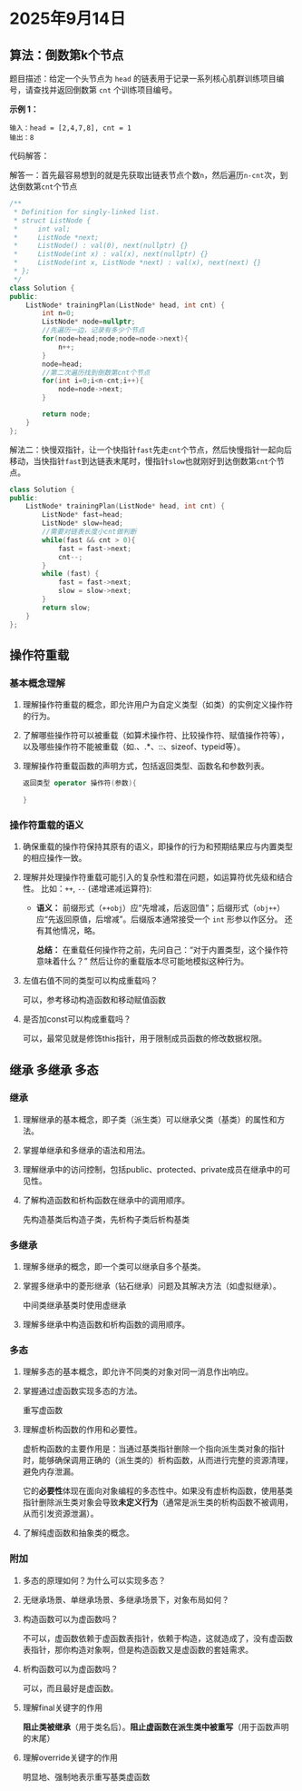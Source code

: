 # 2025年9月14日

## 算法：倒数第k个节点

题目描述：给定一个头节点为 `head` 的链表用于记录一系列核心肌群训练项目编号，请查找并返回倒数第 `cnt` 个训练项目编号。

**示例 1：**

```
输入：head = [2,4,7,8], cnt = 1
输出：8
```

代码解答：

解答一：首先最容易想到的就是先获取出链表节点个数`n`，然后遍历`n-cnt`次，到达倒数第`cnt`个节点

```C++
/**
 * Definition for singly-linked list.
 * struct ListNode {
 *     int val;
 *     ListNode *next;
 *     ListNode() : val(0), next(nullptr) {}
 *     ListNode(int x) : val(x), next(nullptr) {}
 *     ListNode(int x, ListNode *next) : val(x), next(next) {}
 * };
 */
class Solution {
public:
    ListNode* trainingPlan(ListNode* head, int cnt) {
        int n=0;
        ListNode* node=nullptr;
        //先遍历一边，记录有多少个节点
        for(node=head;node;node=node->next){
            n++;
        }
        node=head;
        //第二次遍历找到倒数第cnt个节点
        for(int i=0;i<n-cnt;i++){
            node=node->next;
        }

        return node;
    }
};
```

解法二：快慢双指针，让一个快指针`fast`先走`cnt`个节点，然后快慢指针一起向后移动，当快指针`fast`到达链表末尾时，慢指针`slow`也就刚好到达倒数第`cnt`个节点。

```C++
class Solution {
public:
    ListNode* trainingPlan(ListNode* head, int cnt) {
        ListNode* fast=head;
        ListNode* slow=head;
        //需要对链表长度小cnt做判断
        while(fast && cnt > 0){
            fast = fast->next;
            cnt--;
        }
        while (fast) {
            fast = fast->next;
            slow = slow->next;
        }
        return slow;
    }
};
```

## 操作符重载

### 基本概念理解

1. 理解操作符重载的概念，即允许用户为自定义类型（如类）的实例定义操作符的行为。

2. 了解哪些操作符可以被重载（如算术操作符、比较操作符、赋值操作符等），以及哪些操作符不能被重载（如.、.*、::、sizeof、typeid等）。

3. 理解操作符重载函数的声明方式，包括返回类型、函数名和参数列表。

   ```C++
   返回类型 operator 操作符(参数){
       
   }
   ```

   

### 操作符重载的语义

1. 确保重载的操作符保持其原有的语义，即操作的行为和预期结果应与内置类型的相应操作一致。

2. 理解并处理操作符重载可能引入的复杂性和潜在问题，如运算符优先级和结合性。
   比如：`++`, `--` (递增递减运算符):
   - **语义：** 前缀形式（`++obj`）应“先增减，后返回值”；后缀形式（`obj++`）应“先返回原值，后增减”。后缀版本通常接受一个 `int` 形参以作区分。
     还有其他情况，略。
   
     **总结：** 在重载任何操作符之前，先问自己：“对于内置类型，这个操作符意味着什么？” 然后让你的重载版本尽可能地模拟这种行为。

1. 左值右值不同的类型可以构成重载吗？

   可以，参考移动构造函数和移动赋值函数

2. 是否加const可以构成重载吗？

   可以，最常见就是修饰this指针，用于限制成员函数的修改数据权限。

## 继承 多继承 多态

### 继承

1. 理解继承的基本概念，即子类（派生类）可以继承父类（基类）的属性和方法。

2. 掌握单继承和多继承的语法和用法。

3. 理解继承中的访问控制，包括public、protected、private成员在继承中的可见性。

4. 了解构造函数和析构函数在继承中的调用顺序。

   先构造基类后构造子类，先析构子类后析构基类

### 多继承

1. 理解多继承的概念，即一个类可以继承自多个基类。

2. 掌握多继承中的菱形继承（钻石继承）问题及其解决方法（如虚拟继承）。

   中间类继承基类时使用虚继承

3. 理解多继承中构造函数和析构函数的调用顺序。

### 多态

1. 理解多态的基本概念，即允许不同类的对象对同一消息作出响应。

2. 掌握通过虚函数实现多态的方法。

   重写虚函数

3. 理解虚析构函数的作用和必要性。

   虚析构函数的主要作用是：当通过基类指针删除一个指向派生类对象的指针时，能够确保调用正确的（派生类的）析构函数，从而进行完整的资源清理，避免内存泄漏。

   它的**必要性**体现在面向对象编程的多态性中。如果没有虚析构函数，使用基类指针删除派生类对象会导致**未定义行为**（通常是派生类的析构函数不被调用，从而引发资源泄漏）。

4. 了解纯虚函数和抽象类的概念。

### 附加

1. 多态的原理如何？为什么可以实现多态？

2. 无继承场景、单继承场景、多继承场景下，对象布局如何？

3. 构造函数可以为虚函数吗？

   不可以，虚函数依赖于虚函数表指针，依赖于构造，这就造成了，没有虚函数表指针，那你构造对象啊，但是构造函数又是虚函数的套娃需求。

4. 析构函数可以为虚函数吗？

   可以，而且最好是虚函数。

5. 理解final关键字的作用

   **阻止类被继承**（用于类名后）。**阻止虚函数在派生类中被重写**（用于函数声明的末尾）

6. 理解override关键字的作用

   明显地、强制地表示重写基类虚函数

